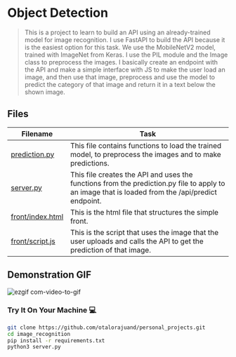 # Object Detection

> This is a project to learn to build an API using an already-trained model for image recognition. I use FastAPI to build the API because it is the easiest option for this task. We use the MobileNetV2 model, trained with ImageNet from Keras. I use the PIL module and the Image class to preprocess the images. I basically create an endpoint with the API and make a simple interface with JS to make the user load an image, and then use that image, preprocess and use the model to predict the category of that image and return it in a text below the shown image. 

## Files

| Filename | Task |
| ------ | ------------------------------------------------- | 
| [prediction.py](https://github.com/otalorajuand/personal_projects/blob/main/image_recognition_api/prediction.py)| This file contains functions to load the trained model, to preprocess the images and to make predictions. | 
| [server.py](https://github.com/otalorajuand/personal_projects/blob/main/image_recognition_api/server.py)| This file creates the API and uses the functions from the prediction.py file to apply to an image that is loaded from the /api/predict endpoint. | 
| [front/index.html](https://github.com/otalorajuand/personal_projects/blob/main/image_recognition_api/front/index.html)| This is the html file that structures the simple front. | 
| [front/script.js](https://github.com/otalorajuand/personal_projects/blob/main/image_recognition_api/front/script.js)| This is the script that uses the image that the user uploads and calls the API to get the prediction of that image. | 


## Demonstration GIF

![ezgif com-video-to-gif](https://github.com/otalorajuand/personal_projects/assets/22607461/08135286-a3e8-43a5-b577-c6312bd68336)


### Try It On Your Machine :computer:
```bash
git clone https://github.com/otalorajuand/personal_projects.git
cd image_recognition
pip install -r requirements.txt
python3 server.py
```
